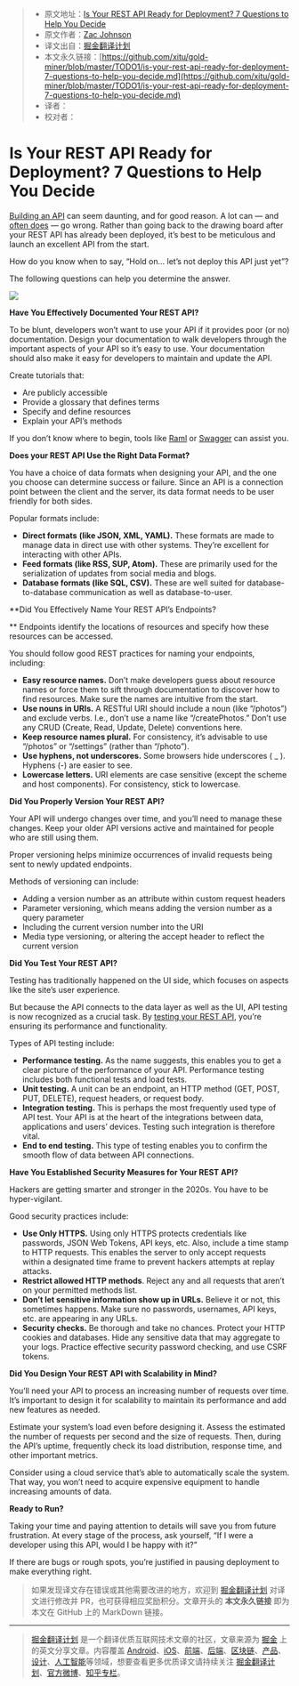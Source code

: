 > * 原文地址：[Is Your REST API Ready for Deployment? 7 Questions to Help You Decide](https://codeburst.io/is-your-rest-api-ready-for-deployment-7-questions-to-help-you-decide-a371de9faa76)
> * 原文作者：[Zac Johnson](https://medium.com/@zacjohnson)
> * 译文出自：[掘金翻译计划](https://github.com/xitu/gold-miner)
> * 本文永久链接：[https://github.com/xitu/gold-miner/blob/master/TODO1/is-your-rest-api-ready-for-deployment-7-questions-to-help-you-decide.md](https://github.com/xitu/gold-miner/blob/master/TODO1/is-your-rest-api-ready-for-deployment-7-questions-to-help-you-decide.md)
> * 译者：
> * 校对者：

# Is Your REST API Ready for Deployment? 7 Questions to Help You Decide

[Building an API](https://codeburst.io/this-is-how-easy-it-is-to-create-a-rest-api-8a25122ab1f3) can seem daunting, and for good reason. A lot can — and [often does](https://medium.com/better-programming/tips-on-rest-api-error-response-structure-aebe726e7f94) — go wrong. Rather than going back to the drawing board after your REST API has already been deployed, it’s best to be meticulous and launch an excellent API from the start.

How do you know when to say, “Hold on… let’s not deploy this API just yet”?

The following questions can help you determine the answer.

![](https://cdn-images-1.medium.com/max/2560/1*ol3WYuuPV0nhrE0tMNiiZg.jpeg)

**Have You Effectively Documented Your REST API?**

To be blunt, developers won’t want to use your API if it provides poor (or no) documentation. Design your documentation to walk developers through the important aspects of your API so it’s easy to use. Your documentation should also make it easy for developers to maintain and update the API.

Create tutorials that:

* Are publicly accessible
* Provide a glossary that defines terms
* Specify and define resources
* Explain your API’s methods

If you don’t know where to begin, tools like [Raml](https://raml.org/) or [Swagger](https://swagger.io/) can assist you.

**Does your REST API Use the Right Data Format?**

You have a choice of data formats when designing your API, and the one you choose can determine success or failure. Since an API is a connection point between the client and the server, its data format needs to be user friendly for both sides.

Popular formats include:

* **Direct formats** **(like JSON, XML, YAML).** These formats are made to manage data in direct use with other systems. They’re excellent for interacting with other APIs.
* **Feed formats (like RSS, SUP, Atom).** These are primarily used for the serialization of updates from social media and blogs.
* **Database formats (like SQL, CSV).** These are well suited for database-to-database communication as well as database-to-user.

**Did You Effectively Name Your REST API’s Endpoints?
 
** Endpoints identify the locations of resources and specify how these resources can be accessed.

You should follow good REST practices for naming your endpoints, including:

* **Easy resource names.** Don’t make developers guess about resource names or force them to sift through documentation to discover how to find resources. Make sure the names are intuitive from the start.
* **Use nouns in URIs.** A RESTful URI should include a noun (like “/photos”) and exclude verbs. I.e., don’t use a name like “/createPhotos.” Don’t use any CRUD (Create, Read, Update, Delete) conventions here.
* **Keep resource names plural.** For consistency, it’s advisable to use “/photos” or “/settings” (rather than “/photo”).
* **Use hyphens, not underscores.** Some browsers hide underscores ( _ ). Hyphens (-) are easier to see.
* **Lowercase letters.** URI elements are case sensitive (except the scheme and host components). For consistency, stick to lowercase.

**Did You Properly Version Your REST API?**

Your API will undergo changes over time, and you’ll need to manage these changes. Keep your older API versions active and maintained for people who are still using them. 
 
 Proper versioning helps minimize occurrences of invalid requests being sent to newly updated endpoints.

Methods of versioning can include:

* Adding a version number as an attribute within custom request headers
* Parameter versioning, which means adding the version number as a query parameter
* Including the current version number into the URI
* Media type versioning, or altering the accept header to reflect the current version

**Did You Test Your REST API?**

Testing has traditionally happened on the UI side, which focuses on aspects like the site’s user experience.

But because the API connects to the data layer as well as the UI, API testing is now recognized as a crucial task. By [testing your REST API](https://www.sisense.com/blog/rest-api-testing-strategy-what-exactly-should-you-test/), you’re ensuring its performance and functionality.

Types of API testing include:

* **Performance testing.** As the name suggests, this enables you to get a clear picture of the performance of your API. Performance testing includes both functional tests and load tests.
* **Unit testing.** A unit can be an endpoint, an HTTP method (GET, POST, PUT, DELETE), request headers, or request body.
* **Integration testing.** This is perhaps the most frequently used type of API test. Your API is at the heart of the integrations between data, applications and users’ devices. Testing such integration is therefore vital.
* **End to end testing.** This type of testing enables you to confirm the smooth flow of data between API connections.

**Have You Established Security Measures for Your REST API?**

Hackers are getting smarter and stronger in the 2020s. You have to be hyper-vigilant.

Good security practices include:

* **Use Only HTTPS.** Using only HTTPS protects credentials like passwords, JSON Web Tokens, API keys, etc. Also, include a time stamp to HTTP requests. This enables the server to only accept requests within a designated time frame to prevent hackers attempts at replay attacks.
* **Restrict allowed HTTP methods**. Reject any and all requests that aren’t on your permitted methods list.
* **Don’t let sensitive information show up in URLs.** Believe it or not, this sometimes happens. Make sure no passwords, usernames, API keys, etc. are appearing in any URLs.
* **Security checks.** Be thorough and take no chances. Protect your HTTP cookies and databases. Hide any sensitive data that may aggregate to your logs. Practice effective security password checking, and use CSRF tokens.

**Did You Design Your REST API with Scalability in Mind?**

You’ll need your API to process an increasing number of requests over time. It’s important to design it for scalability to maintain its performance and add new features as needed. 
 
 Estimate your system’s load even before designing it. Assess the estimated the number of requests per second and the size of requests. Then, during the API’s uptime, frequently check its load distribution, response time, and other important metrics.
 
 Consider using a cloud service that’s able to automatically scale the system. That way, you won’t need to acquire expensive equipment to handle increasing amounts of data.

**Ready to Run?**

Taking your time and paying attention to details will save you from future frustration. At every stage of the process, ask yourself, “If I were a developer using this API, would I be happy with it?”

If there are bugs or rough spots, you’re justified in pausing deployment to make everything right.

> 如果发现译文存在错误或其他需要改进的地方，欢迎到 [掘金翻译计划](https://github.com/xitu/gold-miner) 对译文进行修改并 PR，也可获得相应奖励积分。文章开头的 **本文永久链接** 即为本文在 GitHub 上的 MarkDown 链接。

---

> [掘金翻译计划](https://github.com/xitu/gold-miner) 是一个翻译优质互联网技术文章的社区，文章来源为 [掘金](https://juejin.im) 上的英文分享文章。内容覆盖 [Android](https://github.com/xitu/gold-miner#android)、[iOS](https://github.com/xitu/gold-miner#ios)、[前端](https://github.com/xitu/gold-miner#前端)、[后端](https://github.com/xitu/gold-miner#后端)、[区块链](https://github.com/xitu/gold-miner#区块链)、[产品](https://github.com/xitu/gold-miner#产品)、[设计](https://github.com/xitu/gold-miner#设计)、[人工智能](https://github.com/xitu/gold-miner#人工智能)等领域，想要查看更多优质译文请持续关注 [掘金翻译计划](https://github.com/xitu/gold-miner)、[官方微博](http://weibo.com/juejinfanyi)、[知乎专栏](https://zhuanlan.zhihu.com/juejinfanyi)。
